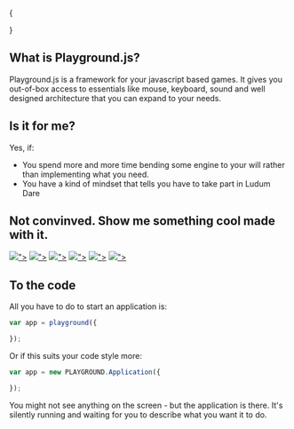 {

}

## What is Playground.js?

Playground.js is a framework for your javascript based games. It gives you out-of-box access to essentials like mouse, keyboard, sound and well designed architecture that you can expand to your needs.

<?=cms::compose('documents/intro/intro-example.js')?>

## Is it for me? 

Yes, if:

* You spend more and more time bending some engine to your will rather than implementing what you need.
* You have a kind of mindset that tells you have to take part in Ludum Dare

## Not convinved. Show me something cool made with it.

<div class="showcase">
  <a href="http://playgroundjs.com/demos/space/"><img src="<?=cms::url("files/thumbs/space.png")?>"></a>
  <a href="http://store.steampowered.com/app/329320/"><img src="<?=cms::url("files/thumbs/qbqbqb.png")?>"></a>
  <a href="http://feiss.be/ld31/"><img src="<?=cms::url("files/thumbs/orion.png")?>"></a>
  <a href="http://rezoner.net/labs/limbs/"><img src="<?=cms::url("files/thumbs/limbs.png")?>"></a>
  <a href="http://hotlinetrail.rezoner.net/"><img src="<?=cms::url("files/thumbs/hotlinetrail.png")?>"></a>
  <a href="http://rezoner.net/labs/3d/a4/"><img src="<?=cms::url("files/thumbs/boats.png")?>"></a>
</div>

<script>

  
</script>


## To the code

All you have to do to start an application is:

```javascript
var app = playground({

});
```

Or if this suits your code style more:

```javascript
var app = new PLAYGROUND.Application({

});
```

You might not see anything on the screen - but the application is there. It's silently running and waiting for you to describe what you want it to do.

